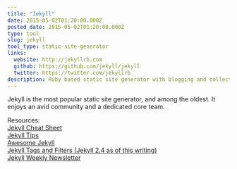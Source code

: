 ```yaml
---
title: "Jekyll"
date: 2015-05-02T01:20:00.000Z
posted_date: 2015-05-02T01:20:00.000Z
type: tool
slug: jekyll
tool_type: static-site-generator
links:
  website: http://jekyllrb.com
  github: https://github.com/jekyll/jekyll
  twitter: https://twitter.com/jekyllrb
description: Ruby based static site generator with blogging and collections
---
```

Jekyll is the most popular static site generator, and among the oldest. It enjoys an avid community and a dedicated core team.

Resources:  
[Jekyll Cheat Sheet](http://cheat.jekyll.tips/)  
[Jekyll Tips](http://jekyll.tips/)  
[Awesome Jekyll](https://github.com/planetjekyll/awesome-jekyll)  
[Jekyll Tags and Filters (Jekyll 2.4 as of this writing)](http://jekyll.pygmeeweb.com/tests/)  
[Jekyll Weekly Newsletter](http://jekyllweekly.com/)




